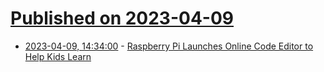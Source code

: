 # [Published on 2023-04-09](index.md)

* [2023-04-09, 14:34:00](https://developers.slashdot.org/story/23/04/08/2247207/raspberry-pi-launches-online-code-editor-to-help-kids-learn?utm_source=rss1.0mainlinkanon&utm_medium=feed) - [Raspberry Pi Launches Online Code Editor to Help Kids Learn](https://developers.slashdot.org/story/23/04/08/2247207/raspberry-pi-launches-online-code-editor-to-help-kids-learn?utm_source=rss1.0mainlinkanon&utm_medium=feed)

